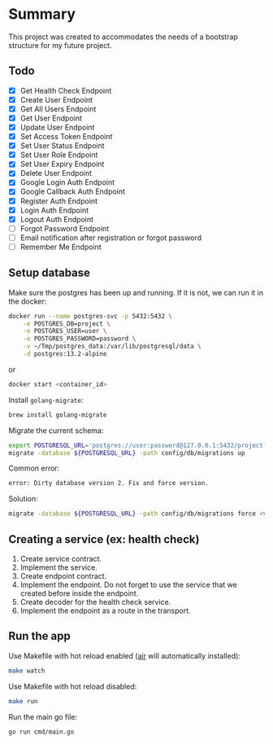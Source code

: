 # Summary

This project was created to accommodates the needs of a bootstrap structure for my future project.

## Todo

* [x] Get Health Check Endpoint
* [x] Create User Endpoint
* [x] Get All Users Endpoint
* [x] Get User Endpoint
* [x] Update User Endpoint
* [x] Set Access Token Endpoint
* [x] Set User Status Endpoint
* [x] Set User Role Endpoint
* [x] Set User Expiry Endpoint
* [x] Delete User Endpoint
* [x] Google Login Auth Endpoint
* [x] Google Callback Auth Endpoint
* [x] Register Auth Endpoint
* [x] Login Auth Endpoint
* [x] Logout Auth Endpoint
* [ ] Forgot Password Endpoint
* [ ] Email notification after registration or forgot password
* [ ] Remember Me Endpoint

## Setup database

Make sure the postgres has been up and running. If it is not, we can run it in the docker:

```sh
docker run --name postgres-svc -p 5432:5432 \
    -e POSTGRES_DB=project \
    -e POSTGRES_USER=user \
    -e POSTGRES_PASSWORD=password \
    -v ~/Tmp/postgres_data:/var/lib/postgresql/data \
    -d postgres:13.2-alpine
```

or

```sh
docker start <container_id>
```

Install `golang-migrate`:

```sh
brew install golang-migrate
```

Migrate the current schema:

```sh
export POSTGRESQL_URL='postgres://user:password@127.0.0.1:5432/project?sslmode=disable'
migrate -database ${POSTGRESQL_URL} -path config/db/migrations up
```

Common error:

```sh
error: Dirty database version 2. Fix and force version.
```

Solution:

```sh
migrate -database ${POSTGRESQL_URL} -path config/db/migrations force <version - 1>
```

## Creating a service (ex: health check)

1. Create service contract.
2. Implement the service.
3. Create endpoint contract.
4. Implement the endpoint. Do not forget to use the service that we created before inside the endpoint.
5. Create decoder for the health check service.
6. Implement the endpoint as a route in the transport.

## Run the app

Use Makefile with hot reload enabled ([air](https://github.com/cosmtrek/air) will automatically installed):

```sh
make watch
```

Use Makefile with hot reload disabled:

```sh
make run
```

Run the main go file:

```sh
go run cmd/main.go
```
